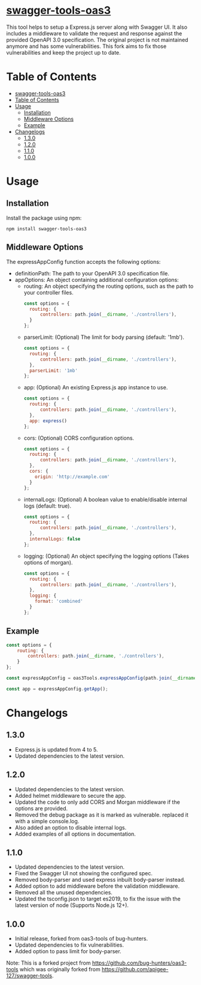 # [swagger-tools-oas3](https://www.npmjs.com/package/swagger-tools-oas3)
This tool helps to setup a Express.js server along with Swagger UI. It also includes a middleware to validate the request and response against the provided OpenAPI 3.0 specification.
The original project is not maintained anymore and has some vulnerabilities. This fork aims to fix those vulnerabilities and keep the project up to date.

# Table of Contents
- [swagger-tools-oas3](#swagger-tools-oas3)
- [Table of Contents](#table-of-contents)
- [Usage](#usage)
  - [Installation](#installation)
  - [Middleware Options](#middleware-options)
  - [Example](#example)
- [Changelogs](#changelogs)
  - [1.3.0](#130)
  - [1.2.0](#120)
  - [1.1.0](#110)
  - [1.0.0](#100)

# Usage
## Installation
Install the package using npm:
```
npm install swagger-tools-oas3
```

## Middleware Options
The expressAppConfig function accepts the following options:
- definitionPath: The path to your OpenAPI 3.0 specification file.
- appOptions: An object containing additional configuration options:
  - routing: An object specifying the routing options, such as the path to your controller files.
    ```javascript
    const options = {
      routing: {
          controllers: path.join(__dirname, './controllers'),
      }
    };
    ```
  - parserLimit: (Optional) The limit for body parsing (default: '1mb').
    ```javascript
    const options = {
      routing: {
          controllers: path.join(__dirname, './controllers'),
      },
      parserLimit: '1mb'
    };
    ```
  - app: (Optional) An existing Express.js app instance to use.
    ```javascript
    const options = {
      routing: {
          controllers: path.join(__dirname, './controllers'),
      },
      app: express()
    };
    ```
  - cors: (Optional) CORS configuration options.
    ```javascript
    const options = {
      routing: {
          controllers: path.join(__dirname, './controllers'),
      },
      cors: {
        origin: 'http://example.com'
      }
    };
    ```
  - internalLogs: (Optional) A boolean value to enable/disable internal logs (default: true).
    ```javascript
    const options = {
      routing: {
          controllers: path.join(__dirname, './controllers'),
      },
      internalLogs: false
    };
    ```
  - logging: (Optional) An object specifying the logging options (Takes options of morgan).
    ```javascript
    const options = {
      routing: {
          controllers: path.join(__dirname, './controllers'),
      },
      logging: {
        format: 'combined'
      }
    };
    ```

## Example
```javascript
const options = {
    routing: {
        controllers: path.join(__dirname, './controllers'),
    }
};

const expressAppConfig = oas3Tools.expressAppConfig(path.join(__dirname, './api/openapi.yaml'), options);

const app = expressAppConfig.getApp();
```

# Changelogs
## 1.3.0
- Express.js is updated from 4 to 5.
- Updated dependencies to the latest version.

## 1.2.0
- Updated dependencies to the latest version.
- Added helmet middleware to secure the app.
- Updated the code to only add CORS and Morgan middleware if the options are provided.
- Removed the debug package as it is marked as vulnerable. replaced it with a simple console.log.
- Also added an option to disable internal logs.
- Added examples of all options in documentation.

## 1.1.0
- Updated dependencies to the latest version.
- Fixed the Swagger UI not showing the configured spec.
- Removed body-parser and used express inbuilt body-parser instead.
- Added option to add middleware before the validation middleware.
- Removed all the unused dependencies.
- Updated the tsconfig.json to target es2019, to fix the issue with the latest version of node (Supports Node.js 12+).
 
## 1.0.0
- Initial release, forked from oas3-tools of bug-hunters.
- Updated dependencies to fix vulnerabilities.
- Added option to pass limit for body-parser.


Note: This is a forked project from https://github.com/bug-hunters/oas3-tools which was originally forked from https://github.com/apigee-127/swagger-tools.
